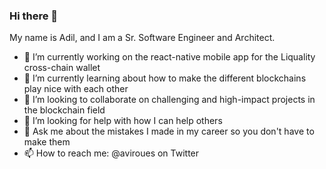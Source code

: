 ### Hi there 👋
My name is Adil, and I am a Sr. Software Engineer and Architect.

- 🔭 I’m currently working on the react-native mobile app for the Liquality cross-chain wallet
- 🌱 I’m currently learning about how to make the different blockchains play nice with each other
- 👯 I’m looking to collaborate on challenging and high-impact projects in the blockchain field
- 🤔 I’m looking for help with how I can help others
- 💬 Ask me about the mistakes I made in my career so you don't have to make them
- 📫 How to reach me: @aviroues on Twitter

